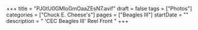 +++
title = "PJGtU0GMloGmOaaZEsN7.avif"
draft = false
tags = ["Photos"]
categories = ["Chuck E. Cheese's"]
pages = ["Beagles III"]
startDate = ""
description = " 'CEC Beagles III' Reel Front "
+++
